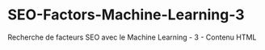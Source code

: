 # SEO-Factors-Machine-Learning-3
Recherche de facteurs SEO avec le Machine Learning - 3 - Contenu HTML
